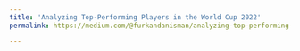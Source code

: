```yaml
---
title: 'Analyzing Top-Performing Players in the World Cup 2022'
permalink: https://medium.com/@furkandanisman/analyzing-top-performing-players-in-the-world-cup-2022-980476e3a963

---
```

